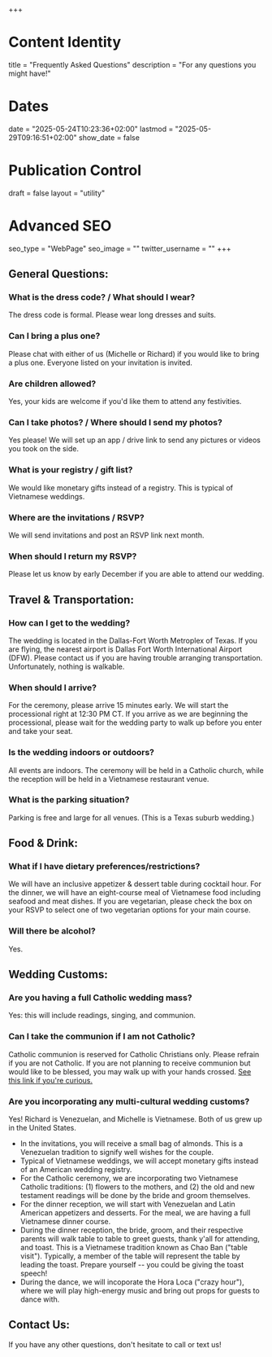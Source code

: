 +++
# Content Identity
title = "Frequently Asked Questions"
description = "For any questions you might have!"
# Dates
date = "2025-05-24T10:23:36+02:00"
lastmod = "2025-05-29T09:16:51+02:00"
show_date = false

# Publication Control
draft = false
layout = "utility"

# Advanced SEO
seo_type = "WebPage"
seo_image = ""
twitter_username = ""
+++
## General Questions:

### What is the dress code? / What should I wear?

The dress code is formal. Please wear long dresses and suits.

### Can I bring a plus one?

Please chat with either of us (Michelle or Richard) if you would like to bring a plus one. Everyone listed on your invitation is invited.

### Are children allowed?

Yes, your kids are welcome if you'd like them to attend any festivities.

### Can I take photos? / Where should I send my photos?

Yes please! We will set up an app / drive link to send any pictures or videos you took on the side.

### What is your registry / gift list?

We would like monetary gifts instead of a registry. This is typical of Vietnamese weddings.

### Where are the invitations / RSVP?

We will send invitations and post an RSVP link next month.

### When should I return my RSVP?

Please let us know by early December if you are able to attend our wedding.

## Travel & Transportation:

### How can I get to the wedding?

The wedding is located in the Dallas-Fort Worth Metroplex of Texas. If you are flying, the nearest airport is Dallas Fort Worth International Airport (DFW). Please contact us if you are having trouble arranging transportation. Unfortunately, nothing is walkable. 

### When should I arrive?

For the ceremony, please arrive 15 minutes early. We will start the processional right at 12:30 PM CT. If you arrive as we are beginning the processional, please wait for the wedding party to walk up before you enter and take your seat.

### Is the wedding indoors or outdoors? 

All events are indoors. The ceremony will be held in a Catholic church, while the reception will be held in a Vietnamese restaurant venue.

### What is the parking situation? 

Parking is free and large for all venues. (This is a Texas suburb wedding.)

## Food & Drink:

### What if I have dietary preferences/restrictions?

We will have an inclusive appetizer & dessert table during cocktail hour. For the dinner, we will have an eight-course meal of Vietnamese food including seafood and meat dishes. If you are vegetarian, please check the box on your RSVP to select one of two vegetarian options for your main course.

### Will there be alcohol?

Yes.

## Wedding Customs:

### Are you having a full Catholic wedding mass?

Yes: this will include readings, singing, and communion. 

### Can I take the communion if I am not Catholic?

Catholic communion is reserved for Catholic Christians only. Please refrain if you are not Catholic. If you are not planning to receive communion but would like to be blessed, you may walk up with your hands crossed. [See this link if you're curious.](https://www.massexplained.com/communion-blessing/)

### Are you incorporating any multi-cultural wedding customs?

Yes! Richard is Venezuelan, and Michelle is Vietnamese. Both of us grew up in the United States.
- In the invitations, you will receive a small bag of almonds. This is a Venezuelan tradition to signify well wishes for the couple.   
- Typical of Vietnamese weddings, we will accept monetary gifts instead of an American wedding registry. 
- For the Catholic ceremony, we are incorporating two Vietnamese Catholic traditions: (1) flowers to the mothers, and (2) the old and new testament readings will be done by the bride and groom themselves.
- For the dinner reception, we will start with Venezuelan and Latin American appetizers and desserts. For the meal, we are having a full Vietnamese dinner course. 
- During the dinner reception, the bride, groom, and their respective parents will walk table to table to greet guests, thank y'all for attending, and toast. This is a Vietnamese tradition known as Chao Ban ("table visit"). Typically, a member of the table will represent the table by leading the toast. Prepare yourself -- you could be giving the toast speech!
- During the dance, we will incoporate the Hora Loca ("crazy hour"), where we will play high-energy music and bring out props for guests to dance with.

## Contact Us:

If you have any other questions, don't hesitate to call or text us!